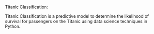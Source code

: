 Titanic Classification:

Titanic Classification is a predictive model to determine the likelihood of survival for passengers on the Titanic using data science techniques in Python.
